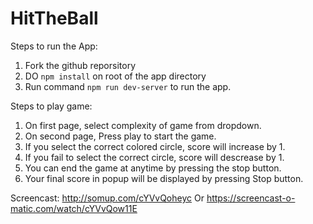 # HitTheBall

Steps to run the App:
1. Fork the github reporsitory
2. DO `npm install` on root of the app directory
3. Run command `npm run dev-server` to run the app.

Steps to play game:
1. On first page, select complexity of game from dropdown.
2. On second page, Press play to start the game.
3. If you select the correct colored circle, score will increase by 1.
4. If you fail to select the correct circle, score will descrease by 1.
5. You can end the game at anytime by pressing the stop button.
6. Your final score in popup will be displayed by pressing Stop button.

Screencast: http://somup.com/cYVvQoheyc Or https://screencast-o-matic.com/watch/cYVvQow11E
